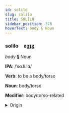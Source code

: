 ```yaml
---
id: solilo
slug: solilo
title: SOLİLO
sidebar_position: 378
hoverText: body § Noun
---
```


### solilo&emsp;<span kind="abugida">ɐʓɟʓ</span>

*body* **§** Noun

**IPA**: /ˈsɑ.li.lɑ/

**Verb**: to be a body/torso

**Noun**: body/torso

**Modifier**: body/torso-related

<details>
    <summary>Origin</summary>
    Sanskrit शरीर śarīra [saˈrira]<br/>
    <em>Indo-Iranian Language Family</em>
</details>
